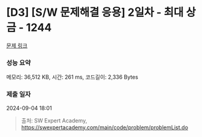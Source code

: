 # [D3] [S/W 문제해결 응용] 2일차 - 최대 상금 - 1244 

[문제 링크](https://swexpertacademy.com/main/code/problem/problemDetail.do?contestProbId=AV15Khn6AN0CFAYD) 

### 성능 요약

메모리: 36,512 KB, 시간: 261 ms, 코드길이: 2,336 Bytes

### 제출 일자

2024-09-04 18:01



> 출처: SW Expert Academy, https://swexpertacademy.com/main/code/problem/problemList.do